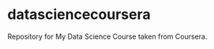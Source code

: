 datasciencecoursera
===================

Repository for My Data Science Course taken from Coursera.

